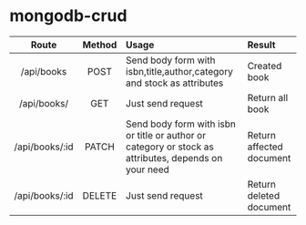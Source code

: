 # mongodb-crud
| Route | Method | Usage | Result |
|:---:|:---:|:---|:---|
|/api/books|POST| Send body form with isbn,title,author,category and stock as attributes | Created book |
|/api/books/|GET|Just send request | Return all book|
|/api/books/:id|PATCH| Send body form with isbn or title or author or category or stock as attributes, depends on your need | Return affected document |
|/api/books/:id| DELETE | Just send request | Return deleted document |

